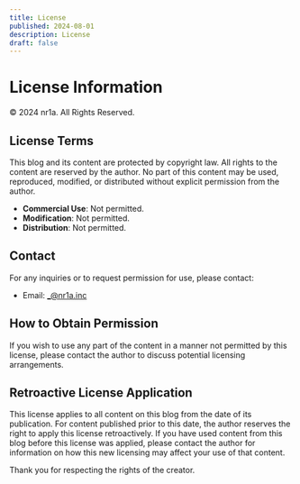 ```yaml
---
title: License
published: 2024-08-01
description: License
draft: false
---
```


# License Information

© 2024 nr1a. All Rights Reserved.

## License Terms

This blog and its content are protected by copyright law. All rights to the content are reserved by the author. No part of this content may be used, reproduced, modified, or distributed without explicit permission from the author.

- **Commercial Use**: Not permitted.
- **Modification**: Not permitted.
- **Distribution**: Not permitted.

## Contact

For any inquiries or to request permission for use, please contact:

- Email: _@nr1a.inc

## How to Obtain Permission

If you wish to use any part of the content in a manner not permitted by this license, please contact the author to discuss potential licensing arrangements.

## Retroactive License Application

This license applies to all content on this blog from the date of its publication. For content published prior to this date, the author reserves the right to apply this license retroactively. If you have used content from this blog before this license was applied, please contact the author for information on how this new licensing may affect your use of that content.

Thank you for respecting the rights of the creator.
